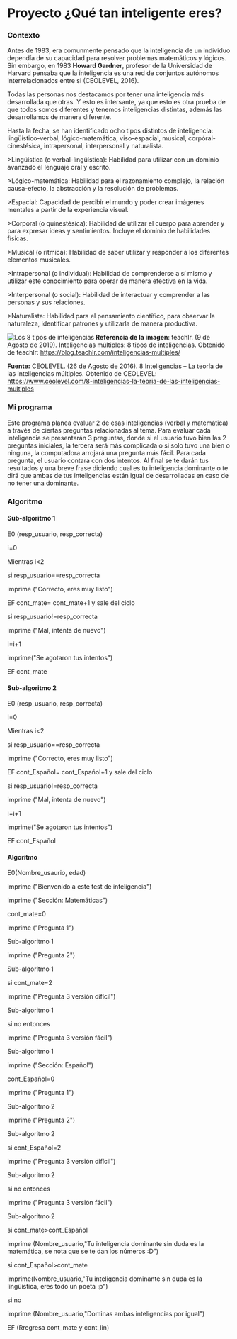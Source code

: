 # Proyecto ¿Qué tan inteligente eres?

### Contexto

Antes de 1983, era comunmente pensado que la inteligencia de un individuo dependía de su capacidad para resolver problemas matemáticos y lógicos. Sin embargo, en 1983 **Howard Gardner**, profesor de la Universidad de Harvard pensaba que la inteligencia es una red de conjuntos autónomos interrelacionados entre si (CEOLEVEL, 2016).

Todas las personas nos destacamos por tener una inteligencia más desarrollada que otras. Y esto es intersante, ya que esto es otra prueba de que todos somos diferentes y tenemos inteligencias distintas, además las desarrollamos de manera diferente. 

Hasta la fecha, se han identificado ocho tipos distintos de inteligencia: lingüístico-verbal, lógico-matemática, viso-espacial, musical, corpóral-cinestésica, intrapersonal, interpersonal y naturalista.

<p>>Lingüística (o verbal-lingüística): Habilidad para utilizar con un dominio avanzado el lenguaje oral y escrito.</p>
<p>>Lógico-matemática: Habilidad para el razonamiento complejo, la relación causa-efecto, la abstracción y la resolución de problemas.</p>
<p>>Espacial: Capacidad de percibir el mundo y poder crear imágenes mentales a partir de la experiencia visual. </p>
<p>>Corporal (o quinestésica): Habilidad de utilizar el cuerpo para aprender y para expresar ideas y sentimientos. Incluye el dominio de habilidades físicas.</p>
<p>>Musical (o rítmica): Habilidad de saber utilizar y responder a los diferentes elementos musicales.</p>
<p>>Intrapersonal (o individual): Habilidad de comprenderse a sí mismo y utilizar este conocimiento para operar de manera efectiva en la vida.</p>
<p>>Interpersonal (o social): Habilidad de interactuar y comprender a las personas y sus relaciones.</p>
<p>>Naturalista: Habilidad para el pensamiento científico, para observar la naturaleza, identificar patrones y utilizarla de manera productiva.</p>

![Los 8 tipos de inteligencias](https://blog.teachlr.com/wp-content/uploads/2019/08/xArtboard-1-960x540.png.pagespeed.ic.mPGemoYeha.png)
**Referencia de la imagen**: teachlr. (9 de Agosto de 2019). Inteligencias múltiples: 8 tipos de inteligencias. Obtenido de teachlr: https://blog.teachlr.com/inteligencias-multiples/


**Fuente:** 
CEOLEVEL. (26 de Agosto de 2016). 8 Inteligencias – La teoría de las inteligencias múltiples. Obtenido de CEOLEVEL: https://www.ceolevel.com/8-inteligencias-la-teoria-de-las-inteligencias-multiples

### Mi programa

Este programa planea evaluar 2 de esas inteligencias (verbal y matemática) a través de ciertas preguntas relacionadas al tema. Para evaluar cada inteligencia se presentarán 3 preguntas, donde si el usuario tuvo bien las 2 preguntas iniciales, la tercera será más complicada o si solo tuvo una bien o ninguna, la computadora arrojará una pregunta más fácil. Para cada pregunta, el usuario contara con dos intentos. Al final se te darán tus resultados y una breve frase diciendo cual es tu inteligencia dominante o te dirá que ambas de tus inteligencias están igual de desarrolladas en caso de no tener una dominante.


### Algoritmo

#### Sub-algoritmo 1
<p>E0 (resp_usuario, resp_correcta)</p>
<p>i=0</p>
<p>Mientras i<2</p>
 <p> si resp_usuario==resp_correcta</p>
  <p>   imprime ("Correcto, eres muy listo")</p>
  <p>  EF cont_mate= cont_mate+1 y sale del ciclo</p>
 <p> si resp_usuario!=resp_correcta</p>
  <p>   imprime ("Mal, intenta de nuevo")</p>
  <p>  i=i+1</p>
 <p>  imprime("Se agotaron tus intentos")</p>
 <p>EF cont_mate</p>

  
#### Sub-algoritmo 2
<p>E0 (resp_usuario, resp_correcta)</p>
<p>i=0</p>
<p>Mientras i<2</p>
 <p> si resp_usuario==resp_correcta</p>
  <p>   imprime ("Correcto, eres muy listo")</p>
  <p>  EF cont_Español= cont_Español+1 y sale del ciclo</p>
 <p> si resp_usuario!=resp_correcta</p>
  <p>   imprime ("Mal, intenta de nuevo")</p>
  <p>  i=i+1</p>
 <p>  imprime("Se agotaron tus intentos")</p>
 <p>EF cont_Español</p>
 
  
#### Algoritmo

<p>E0(Nombre_usaurio, edad)</p>

<p>imprime ("Bienvenido a este test de inteligencia")</p>
<p>imprime ("Sección: Matemáticas")</p>
<p>cont_mate=0</p>
<p>imprime ("Pregunta 1")</p>
<p>Sub-algoritmo 1</p>
<p>imprime ("Pregunta 2")</p>
<p>Sub-algoritmo 1</p>

<p>si cont_mate=2</p>
<p> imprime ("Pregunta 3 versión difícil")</p>
 <p> Sub-algoritmo 1</p>
  
<p>si no entonces</p>
 <p> imprime ("Pregunta 3 versión fácil")</p>
 <p> Sub-algoritmo 1</p>
  
<p>imprime ("Sección: Español")</p>
<p>cont_Español=0</p>
<p>imprime ("Pregunta 1")</p>
<p>Sub-algoritmo 2</p>
<p>imprime ("Pregunta 2")</p>
<p>Sub-algoritmo 2</p>

<p>si cont_Español=2</p>
 <p> imprime ("Pregunta 3 versión difícil")</p>
 <p> Sub-algoritmo 2</p>
  
<p>si no entonces</p>
 <p> imprime ("Pregunta 3 versión fácil")</p>
 <p> Sub-algoritmo 2</p>
  
<p>si cont_mate>cont_Español</p>
  <p>imprime (Nombre_usuario,"Tu inteligencia dominante sin duda es la matemática, se nota que se te dan los números :D")</p>
  
<p>si cont_Español>cont_mate</p>
 <p> imprime(Nombre_usuario,"Tu inteligencia dominante sin duda es la lingüística, eres todo un poeta :p")</p>
  
<p>si no</p>
<p>imprime (Nombre_usuario,"Dominas ambas inteligencias por igual")</p>


<p>EF (Rregresa cont_mate y cont_lin)</p>
  











